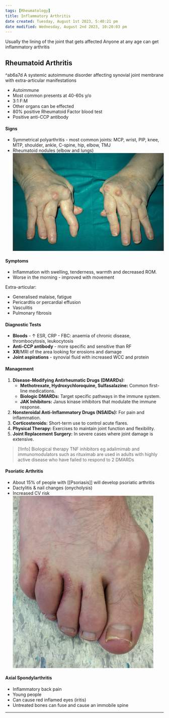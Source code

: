 ```yaml
---
tags: [Rheumatology]
title: Inflammatory Arthritis
date created: Tuesday, August 1st 2023, 5:40:21 pm
date modified: Wednesday, August 2nd 2023, 10:20:03 pm
---
```


Usually the lining of the joint that gets affected
Anyone at any age can get inflammatory arthritis

## Rheumatoid Arthritis

^ab6a7d
A systemic autoimmune disorder affecting synovial joint membrane with extra-articular manifestations 

- Autoimmune
- Most common presents at 40-60s y/o
- 3:1 F:M
- Other organs can be effected
- 80% positive Rheumatoid Factor blood test
- Positive anti-CCP antibody

#### Signs
- Symmetrical polyarthritis - most common joints: MCP, wrist, PIP, knee, MTP, shoulder, ankle, C-spine, hip, elbow, TMJ
- Rheumatoid nodules (elbow and lungs)
  ![|500](z_attachments/500.png)

#### Symptoms

- Inflammation with swelling, tenderness, warmth and decreased ROM.
- Worse in the morning - improved with movement

Extra-articular:
- Generalised malaise, fatigue
- Pericardtis or percardial effusion
- Vasculitis
- Pulmonary fibrosis

#### Diagnostic Tests

- **Bloods** - $\uparrow$ ESR, CRP - FBC: anaemia of chronic disease, thrombocytosis, leukocytosis
- **Anti-CCP antibody** - more specific and sensitive than RF 
- **XR**/MRI of the area looking for erosions and damage
- **Joint aspirations** - synovial fluid with increased WCC and protein

#### Management

1. **Disease-Modifying Antirheumatic Drugs (DMARDs):**
    - **Methotrexate, Hydroxychloroquine, Sulfasalazine:** Common first-line medications.
    - **Biologic DMARDs:** Target specific pathways in the immune system.
    - **JAK Inhibitors:** Janus kinase inhibitors that modulate the immune response.
2. **Nonsteroidal Anti-Inflammatory Drugs (NSAIDs):** For pain and inflammation.
3. **Corticosteroids:** Short-term use to control acute flares.
4. **Physical Therapy:** Exercises to maintain joint function and flexibility.
5. **Joint Replacement Surgery:** In severe cases where joint damage is extensive.

> [!Info] Biological therapy
> TNF inhibitors eg adalimimab and immunomodulators such as rituximab are used in adults with highly active disease who have failed to respond to 2 DMARDs
#### Psoriatic Arthritis

- About 15% of people with [[Psoriasis]] will develop psoriatic arthritis
- Dactylitis & nail changes (onycholysis)
- Increased CV risk
  ![|250](z_attachments/250.png)

#### Axial Spondylarthritis

- Inflammatory back pain
- Young people
- Can cause red inflamed eyes (iritis)
- Untreated bones can fuse and cause an immobile spine

<hr> 
